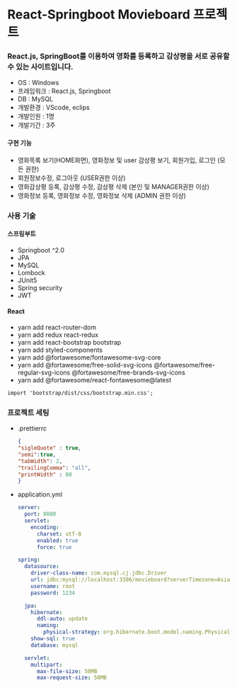# React-Springboot Movieboard 프로젝트

### React.js, SpringBoot를 이용하여 영화를 등록하고 감상평을 서로 공유할 수 있는 사이트입니다.
 - OS : Windows
 - 프레임워크 : React.js, Springboot
 - DB : MySQL
 - 개발환경 : VScode, eclips
 - 개발인원 : 1명
 - 개발기간 : 3주

#### 구현 기능
 - 영화목록 보기(HOME화면), 영화정보 및 user 감상평 보기, 회원가입, 로그인 (모든 권한)
 - 회원정보수정, 로그아웃 (USER권한 이상)
 - 영화감상평 등록, 감상평 수정, 감상평 삭제 (본인 및 MANAGER권한 이상)
 - 영화정보 등록, 영화정보 수정, 영화정보 삭제 (ADMIN 권한 이상)

### 사용 기술
#### 스프링부트

- Springboot ^2.0
- JPA
- MySQL
- Lombock
- JUnit5
- Spring security
- JWT


#### React

- yarn add react-router-dom
- yarn add redux react-redux
- yarn add react-bootstrap bootstrap
- yarn add styled-components
- yarn add @fortawesome/fontawesome-svg-core
- yarn add @fortawesome/free-solid-svg-icons @fortawesome/free-regular-svg-icons @fortawesome/free-brands-svg-icons
- yarn add @fortawesome/react-fontawesome@latest

```txt
import 'bootstrap/dist/css/bootstrap.min.css';
```

### 프로젝트 세팅

- .prettierrc
  ```json
  {
  "sigleQuote" : true,
  "semi":true,
  "tabWidth": 2,
  "trailingComma": "all",
  "printWidth" : 80
  }
  ```

- application.yml
  ```yml
  server:
    port: 8080
    servlet:
      encoding:
        charset: utf-8  
        enabled: true
        force: true

  spring:
    datasource:
      driver-class-name: com.mysql.cj.jdbc.Driver
      url: jdbc:mysql://localhost:3306/movieboard?serverTimezone=Asia/Seoul&&useSSL=false
      username: root
      password: 1234

    jpa:
      hibernate:
        ddl-auto: update 
        naming:
          physical-strategy: org.hibernate.boot.model.naming.PhysicalNamingStrategyStandardImpl
      show-sql: true
      database: mysql

    servlet:
      multipart:
        max-file-size: 50MB
        max-request-size: 50MB

  ```
